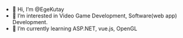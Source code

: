 - 👋 Hi, I’m @EgeKutay
- 👀 I’m interested in Video Game Development, Software(web app) Development.
- 🌱 I’m currently learning ASP.NET, vue.js, OpenGL


<!---
EgeKutay/EgeKutay is a ✨ special ✨ repository because its `README.md` (this file) appears on your GitHub profile.
You can click the Preview link to take a look at your changes.
--->
